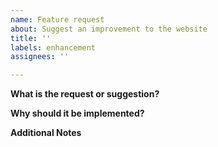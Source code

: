 ```yaml
---
name: Feature request
about: Suggest an improvement to the website
title: ''
labels: enhancement
assignees: ''

---
```


**What is the request or suggestion?**
<!-- A concise description of what feature/improvement is being proposed -->

**Why should it be implemented?**
<!-- A short justification explaining why the feature/improvement should be implemented -->

**Additional Notes**
<!-- Anything that you want to add which doesn't fit into the above -->
